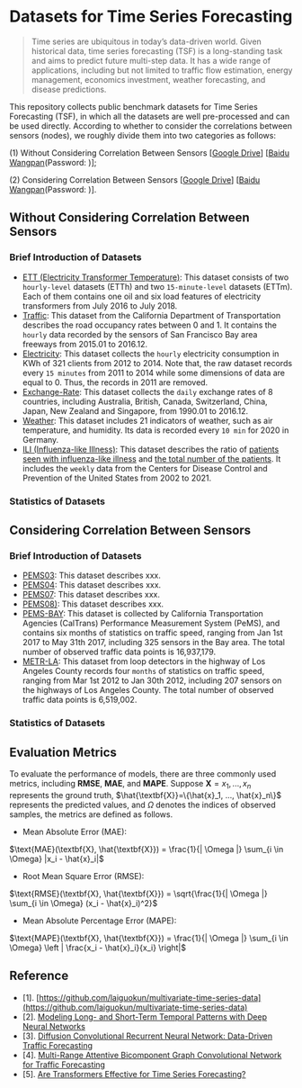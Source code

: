 # Datasets for Time Series Forecasting
> Time series are ubiquitous in today’s data-driven world. Given historical data, time series forecasting (TSF) is a long-standing task and aims to predict future multi-step data. It has a wide range of applications, including but not limited to traffic flow estimation, energy management, economics investment, weather forecasting, and disease predictions. 

This repository collects public benchmark datasets for Time Series Forecasting (TSF), in which all the datasets are well pre-processed and can be used directly. According to whether to consider the correlations between sensors (nodes), we roughly divide them into two categories as follows: 

(1) Without Considering Correlation Between Sensors [[Google Drive]()] [[Baidu Wangpan]()(Password: )];

(2) Considering Correlation Between Sensors [[Google Drive]()] [[Baidu Wangpan]()(Password: )].

## Without Considering Correlation Between Sensors
### Brief Introduction of Datasets
- [ETT (Electricity Transformer Temperature)](https://github.com/zhouhaoyi/ETDataset):
This dataset consists of two `hourly-level` datasets (ETTh) and two `15-minute-level` datasets (ETTm). Each of them contains one oil and six load features of electricity transformers from July 2016 to July 2018.
- [Traffic](http://pems.dot.ca.gov):
This dataset from the California Department of Transportation describes the road occupancy rates between 0 and 1. It contains the `hourly` data recorded by the sensors of San Francisco Bay area freeways from 2015.01 to 2016.12. 
- [Electricity](https://archive.ics.uci.edu/ml/datasets/ElectricityLoadDiagrams20112014):
This dataset collects the `hourly` electricity consumption in KWh of 321 clients from 2012 to 2014. Note that, the raw dataset records every `15 minutes` from 2011 to 2014 while some dimensions of data are equal to 0. Thus, the records in 2011 are removed. 
- [Exchange-Rate](https://github.com/laiguokun/multivariate-time-series-data):
This dataset collects the `daily` exchange rates of 8 countries, including Australia, British, Canada, Switzerland, China, Japan, New Zealand and Singapore, from 1990.01 to 2016.12.
- [Weather](https://www.bgc-jena.mpg.de/wetter/):
This dataset includes 21 indicators of weather, such as air temperature, and humidity. Its data is recorded every `10 min` for 2020 in Germany.
- [ILI (Influenza-like Illness)](https://gis.cdc.gov/grasp/fluview/fluportaldashboard.html):
This dataset describes the ratio of <u>patients seen with influenza-like illness</u> and <u>the total number of the patients</u>. It includes the `weekly` data from the Centers for Disease Control and Prevention of the United States from 2002 to 2021.

### Statistics of Datasets 

## Considering Correlation Between Sensors
### Brief Introduction of Datasets
- [PEMS03]():
This dataset describes xxx.
- [PEMS04]():
This dataset describes xxx.
- [PEMS07]():
This dataset describes xxx.
- [PEMS08)]():
This dataset describes xxx.
- [PEMS-BAY]():
This dataset is collected by California Transportation Agencies (CalTrans) Performance Measurement System (PeMS), and contains six months of statistics on traffic speed, ranging from Jan 1st 2017 to May 31th 2017, including 325 sensors in the Bay area. The total number of observed traffic data points is 16,937,179.
- [METR-LA]():
This dataset from loop detectors in the highway of Los Angeles County records four `months` of statistics on traffic speed, ranging from Mar 1st 2012 to Jan 30th 2012, including 207 sensors on the highways of Los Angeles County. The total number of observed traffic data points is 6,519,002.

### Statistics of Datasets 

## Evaluation Metrics
To evaluate the performance of models, there are three commonly used metrics, including **RMSE**, **MAE**, and **MAPE**.
Suppose $\textbf{X}={x_1, ..., x_n}$ represents the ground truth, $\hat{\textbf{X}}=\{\hat{x}_1, ..., \hat{x}_n\}$ represents the predicted
values, and $\Omega$ denotes the indices of observed samples, the metrics are defined as follows.
* Mean Absolute Error (MAE):

$\text{MAE}(\textbf{X}, \hat{\textbf{X}})  = \frac{1}{| \Omega |}  \sum_{i \in \Omega} |x_i - \hat{x}_i|$
* Root Mean Square Error (RMSE):

$\text{RMSE}(\textbf{X}, \hat{\textbf{X}}) = \sqrt{\frac{1}{| \Omega |} \sum_{i \in \Omega} (x_i - \hat{x}_i)^2}$
* Mean Absolute Percentage Error (MAPE):

$\text{MAPE}(\textbf{X}, \hat{\textbf{X}})  = \frac{1}{| \Omega |}  \sum_{i \in \Omega} \left | \frac{x_i - \hat{x}_i}{x_i} \right|$

## Reference
- [1]. [https://github.com/laiguokun/multivariate-time-series-data](https://github.com/laiguokun/multivariate-time-series-data)
- [2]. [Modeling Long- and Short-Term Temporal Patterns with Deep Neural Networks](https://arxiv.org/abs/1703.07015)
- [3]. [Diffusion Convolutional Recurrent Neural Network: Data-Driven Traffic Forecasting](https://openreview.net/forum?id=SJiHXGWAZ)
- [4]. [Multi-Range Attentive Bicomponent Graph Convolutional Network for Traffic Forecasting](https://arxiv.org/abs/1911.12093)
- [5]. [Are Transformers Effective for Time Series Forecasting?](https://arxiv.org/abs/2205.13504)